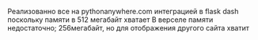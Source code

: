 Реализованно все на pythonanywhere.com интеграцией в flask dash поскольку памяти в 512 мегабайт хватает
В верселе памяти недостаточно; 256мегабайт, но для отображения другого сайта хватит
